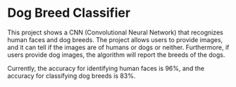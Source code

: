 # Dog Breed Classifier

This project shows a CNN (Convolutional Neural Network) that recognizes human faces and dog breeds. The project allows users to provide images, and it can tell if the images are of humans or dogs or neither. Furthermore, if users provide dog images, the algorithm will report the breeds of the dogs.

Currently, the accuracy for identifying human faces is 96%, and the accuracy for classifying dog breeds is 83%.
